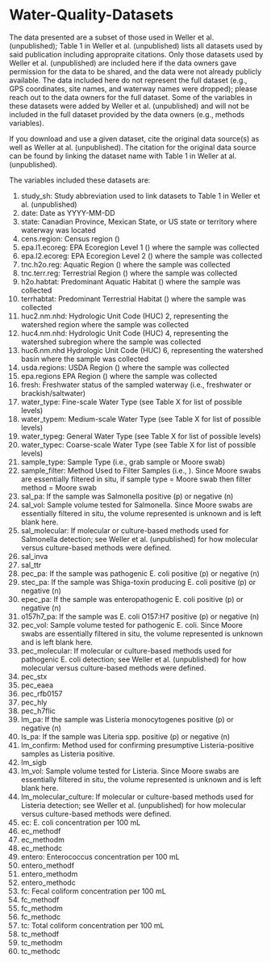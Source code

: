 # Water-Quality-Datasets

The data presented are a subset of those used in Weller et al. (unpublished); Table 1 in Weller et al. (unpublished) lists all datasets used by said publication including appropraite citations. Only those datasets used by Weller et al. (unpublished) are included here if the data owners gave permission for the data to be shared, and the data were not already publicly available. The data included here do not represent the full dataset (e.g., GPS coordinates, site names, and waterway names were dropped); please reach out to the data owners for the full dataset. Some of the variables in these datasets were added by Weller et al. (unpublished) and will not be included in the full dataset provided by the data owners (e.g., methods variables). 

If you download and use a given dataset, cite the original data source(s) as well as Weller at al. (unpublished). The citation for the original data source can be found by linking the dataset name with Table 1 in Weller at al. (unpublished).

The variables included these datasets are:

1. study_sh: Study abbreviation used to link datasets to Table 1 in Weller et al. (unpublished)
2. date: Date as YYYY-MM-DD
3. state: Canadian Province, Mexican State, or US state or territory where waterway was located
4. cens.region: Census region ()
5. epa.l1.ecoreg: EPA Ecoregion Level 1 () where the sample was collected
6. epa.l2.ecoreg: EPA Ecoregion Level 2 () where the sample was collected
7. tnc.h2o.reg: Aquatic Region () where the sample was collected
8. tnc.terr.reg: Terrestrial Region () where the sample was collected
9. h2o.habtat: Predominant Aquatic Habitat () where the sample was collected
10. terrhabtat: Predominant Terrestrial Habitat () where the sample was collected
11. huc2.nm.nhd: Hydrologic Unit Code (HUC) 2, representing the watershed region where the sample was collected
12. huc4.nm.nhd: Hydrologic Unit Code (HUC) 4, representing the watershed subregion where the sample was collected
13. huc6.nm.nhd Hydrologic Unit Code (HUC) 6, representing the watershed basin where the sample was collected
14. usda.regions: USDA Region () where the sample was collected
15. epa.regions EPA Region () where the sample was collected
16. fresh: Freshwater status of the sampled waterway (i.e., freshwater or brackish/saltwater)
17. water_type: Fine-scale Water Type (see Table X for list of possible levels)
19. water_typem: Medium-scale Water Type (see Table X for list of possible levels)
20. water_typeg: General Water Type (see Table X for list of possible levels)
21. water_typec: Coarse-scale Water Type (see Table X for list of possible levels)
22. sample_type: Sample Type (i.e., grab sample or Moore swab)
23. sample_filter: Method Used to Filter Samples (i.e., ). Since Moore swabs are essentially filtered in situ, if sample type = Moore swab then filter method = Moore swab
25. sal_pa: If the sample was Salmonella positive (p) or negative (n)
26. sal_vol: Sample volume tested for Salmonella. Since Moore swabs are essentially filtered in situ, the volume represented is unknown and is left blank here.
27. sal_molecular: If molecular or culture-based methods used for Salmonella detection; see Weller et al. (unpublished) for how molecular versus culture-based methods were defined.
28. sal_inva
29. sal_ttr
30. pec_pa: If the sample was pathogenic E. coli positive (p) or negative (n)
31. stec_pa: If the sample was Shiga-toxin producing E. coli positive (p) or negative (n)
32. epec_pa: If the sample was enteropathogenic E. coli positive (p) or negative (n)
33. o157h7_pa: If the sample was E. coli O157:H7 positive (p) or negative (n)
34. pec_vol: Sample volume tested for pathogenic E. coli. Since Moore swabs are essentially filtered in situ, the volume represented is unknown and is left blank here.
35. pec_molecular: If molecular or culture-based methods used for pathogenic E. coli detection; see Weller et al. (unpublished) for how molecular versus culture-based methods were defined.
36. pec_stx
37. pec_eaea
38. pec_rfb0157
39. pec_hly
40. pec_h7flic
41. lm_pa: If the sample was Listeria monocytogenes positive (p) or negative (n)
42. ls_pa: If the sample was Literia spp. positive (p) or negative (n)
43. lm_confirm: Method used for confirming presumptive Listeria-positive samples as Listeria positive.
44. lm_sigb
45. lm_vol: Sample volume tested for Listeria. Since Moore swabs are essentially filtered in situ, the volume represented is unknown and is left blank here.
46. lm_molecular_culture: If molecular or culture-based methods used for Listeria detection; see Weller et al. (unpublished) for how molecular versus culture-based methods were defined.
47. ec: E. coli concentration per 100 mL
48. ec_methodf
49. ec_methodm
50. ec_methodc
51. entero: Enterococcus concentration per 100 mL
52. entero_methodf
53. entero_methodm
54. entero_methodc
55. fc: Fecal coliform concentration per 100 mL
56. fc_methodf
57. fc_methodm
58. fc_methodc
53. tc: Total coliform concentration per 100 mL
54. tc_methodf
55. tc_methodm
56. tc_methodc

